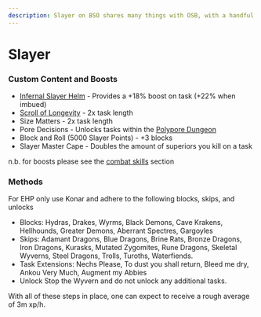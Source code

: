 ```yaml
---
description: Slayer on BSO shares many things with OSB, with a handful of key differences.
---
```


# Slayer

### Custom Content and Boosts

* [Infernal Slayer Helm](../minigames/emerged-zuk-inferno.md#rewards-all-are-untradeable) - Provides a +18% boost on task (+22% when imbued)
* [Scroll of Longevity](dungeoneering-training/dg-rewards.md#buyable-boosts-utility) - 2x task length
* Size Matters - 2x task length
* Pore Decisions - Unlocks tasks within the [Polypore Dungeon](https://bso-wiki.oldschool.gg/custom-items/custom-monsters#polypore-dungeon)
* Block and Roll (5000 Slayer Points) - +3 blocks
* Slayer Master Cape - Doubles the amount of superiors you kill on a task

n.b. for boosts please see the [combat skills](combat-skills.md) section

### Methods

For EHP only use Konar and adhere to the following blocks, skips, and unlocks

* Blocks: Hydras, Drakes, Wyrms, Black Demons, Cave Krakens, Hellhounds, Greater Demons, Aberrant Spectres, Gargoyles
* Skips: Adamant Dragons, Blue Dragons, Brine Rats, Bronze Dragons, Iron Dragons, Kurasks, Mutated Zygomites, Rune Dragons, Skeletal Wyverns, Steel Dragons, Trolls, Turoths, Waterfiends.
* Task Extensions: Nechs Please, To dust you shall return, Bleed me dry, Ankou Very Much, Augment my Abbies
* Unlock Stop the Wyvern and do not unlock any additional tasks.&#x20;

With all of these steps in place, one can expect to receive a rough average of 3m xp/h.

